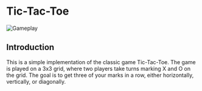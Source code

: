 # Tic-Tac-Toe

![Gameplay](gameplay.gif)

## Introduction

This is a simple implementation of the classic game Tic-Tac-Toe. The game is played on a 3x3 grid, where two players take turns marking X and O on the grid. The goal is to get three of your marks in a row, either horizontally, vertically, or diagonally.
